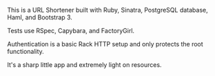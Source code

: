 This is a URL Shortener built with Ruby, Sinatra, PostgreSQL database, Haml, and Bootstrap 3.

Tests use RSpec, Capybara, and FactoryGirl.

Authentication is a basic Rack HTTP setup and only protects the root functionality. 

It's a sharp little app and extremely light on resources. 

